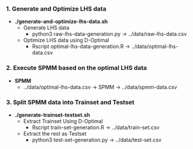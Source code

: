 ### **1. Generate and Optimize LHS data**

- **./generate-and-optimize-lhs-data.sh**
    - Generate LHS data
        - python3 raw-lhs-data-generation.py → ../data/raw-lhs-data.csv
    - Optimize LHS data using D-Optimal
        - Rscript optimal-lhs-data-generation.R → ../data/optimal-lhs-data.csv

### **2. Execute SPMM based on the optimal LHS data**

- **SPMM**
    - ../data/optimal-lhs-data.csv → SPMM → ../data/spmm-data.csv

### **3. Split SPMM data into Trainset and Testset**

- **./generate-trainset-testset.sh**
    - Extract Trainset Using D-Optimal
        - Rscript train-set-generation.R → ../data/train-set.csv
    - Extract the rest as Testset
        - python3 test-set-generation.py → ../data/test-set.csv

